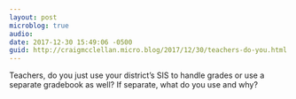 ```yaml
---
layout: post
microblog: true
audio: 
date: 2017-12-30 15:49:06 -0500
guid: http://craigmcclellan.micro.blog/2017/12/30/teachers-do-you.html
---
```

Teachers, do you just use your district’s SIS to handle grades or use a separate gradebook as well? If separate, what do you use and why?
